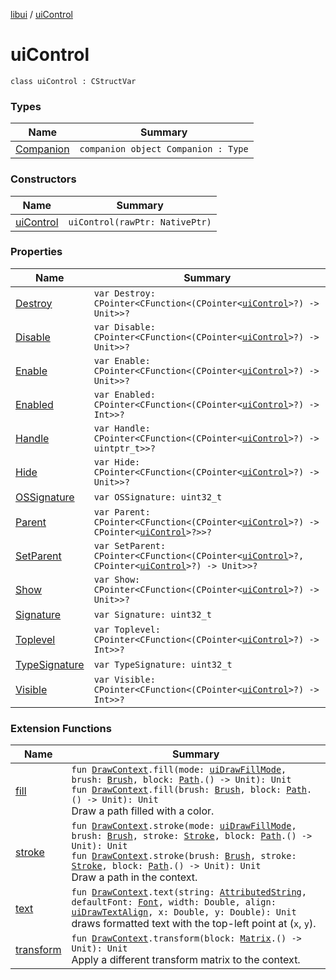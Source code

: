 [libui](../README.md) / [uiControl](README.md)

# uiControl

`class uiControl : CStructVar`

### Types

| Name | Summary |
|---|---|
| [Companion](-companion.md) | `companion object Companion : Type` |

### Constructors

| Name | Summary |
|---|---|
| [uiControl](ui-control.md) | `uiControl(rawPtr: NativePtr)` |

### Properties

| Name | Summary |
|---|---|
| [Destroy](-destroy.md) | `var Destroy: CPointer<CFunction<(CPointer<`[`uiControl`](README.md)`>?) -> Unit>>?` |
| [Disable](-disable.md) | `var Disable: CPointer<CFunction<(CPointer<`[`uiControl`](README.md)`>?) -> Unit>>?` |
| [Enable](-enable.md) | `var Enable: CPointer<CFunction<(CPointer<`[`uiControl`](README.md)`>?) -> Unit>>?` |
| [Enabled](-enabled.md) | `var Enabled: CPointer<CFunction<(CPointer<`[`uiControl`](README.md)`>?) -> Int>>?` |
| [Handle](-handle.md) | `var Handle: CPointer<CFunction<(CPointer<`[`uiControl`](README.md)`>?) -> uintptr_t>>?` |
| [Hide](-hide.md) | `var Hide: CPointer<CFunction<(CPointer<`[`uiControl`](README.md)`>?) -> Unit>>?` |
| [OSSignature](-o-s-signature.md) | `var OSSignature: uint32_t` |
| [Parent](-parent.md) | `var Parent: CPointer<CFunction<(CPointer<`[`uiControl`](README.md)`>?) -> CPointer<`[`uiControl`](README.md)`>?>>?` |
| [SetParent](-set-parent.md) | `var SetParent: CPointer<CFunction<(CPointer<`[`uiControl`](README.md)`>?, CPointer<`[`uiControl`](README.md)`>?) -> Unit>>?` |
| [Show](-show.md) | `var Show: CPointer<CFunction<(CPointer<`[`uiControl`](README.md)`>?) -> Unit>>?` |
| [Signature](-signature.md) | `var Signature: uint32_t` |
| [Toplevel](-toplevel.md) | `var Toplevel: CPointer<CFunction<(CPointer<`[`uiControl`](README.md)`>?) -> Int>>?` |
| [TypeSignature](-type-signature.md) | `var TypeSignature: uint32_t` |
| [Visible](-visible.md) | `var Visible: CPointer<CFunction<(CPointer<`[`uiControl`](README.md)`>?) -> Int>>?` |

### Extension Functions

| Name | Summary |
|---|---|
| [fill](../../libui.ktx.draw/fill.md) | `fun `[`DrawContext`](../../libui.ktx/-draw-context.md)`.fill(mode: `[`uiDrawFillMode`](../ui-draw-fill-mode.md)`, brush: `[`Brush`](../../libui.ktx.draw/-brush/README.md)`, block: `[`Path`](../../libui.ktx.draw/-path/README.md)`.() -> Unit): Unit`<br>`fun `[`DrawContext`](../../libui.ktx/-draw-context.md)`.fill(brush: `[`Brush`](../../libui.ktx.draw/-brush/README.md)`, block: `[`Path`](../../libui.ktx.draw/-path/README.md)`.() -> Unit): Unit`<br>Draw a path filled with a color. |
| [stroke](../../libui.ktx.draw/stroke.md) | `fun `[`DrawContext`](../../libui.ktx/-draw-context.md)`.stroke(mode: `[`uiDrawFillMode`](../ui-draw-fill-mode.md)`, brush: `[`Brush`](../../libui.ktx.draw/-brush/README.md)`, stroke: `[`Stroke`](../../libui.ktx.draw/-stroke/README.md)`, block: `[`Path`](../../libui.ktx.draw/-path/README.md)`.() -> Unit): Unit`<br>`fun `[`DrawContext`](../../libui.ktx/-draw-context.md)`.stroke(brush: `[`Brush`](../../libui.ktx.draw/-brush/README.md)`, stroke: `[`Stroke`](../../libui.ktx.draw/-stroke/README.md)`, block: `[`Path`](../../libui.ktx.draw/-path/README.md)`.() -> Unit): Unit`<br>Draw a path in the context. |
| [text](../../libui.ktx.draw/text.md) | `fun `[`DrawContext`](../../libui.ktx/-draw-context.md)`.text(string: `[`AttributedString`](../../libui.ktx.draw/-attributed-string/README.md)`, defaultFont: `[`Font`](../../libui.ktx.draw/-font/README.md)`, width: Double, align: `[`uiDrawTextAlign`](../ui-draw-text-align.md)`, x: Double, y: Double): Unit`<br>draws formatted text with the top-left point at (`x`, `y`). |
| [transform](../../libui.ktx.draw/transform.md) | `fun `[`DrawContext`](../../libui.ktx/-draw-context.md)`.transform(block: `[`Matrix`](../../libui.ktx.draw/-matrix/README.md)`.() -> Unit): Unit`<br>Apply a different transform matrix to the context. |
